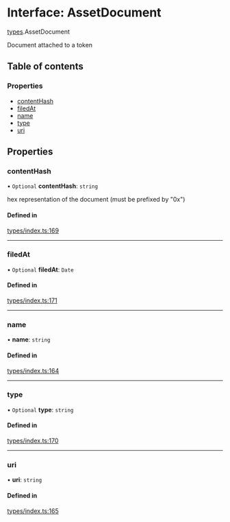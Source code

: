 # Interface: AssetDocument

[types](../wiki/types).AssetDocument

Document attached to a token

## Table of contents

### Properties

- [contentHash](../wiki/types.AssetDocument#contenthash)
- [filedAt](../wiki/types.AssetDocument#filedat)
- [name](../wiki/types.AssetDocument#name)
- [type](../wiki/types.AssetDocument#type)
- [uri](../wiki/types.AssetDocument#uri)

## Properties

### contentHash

• `Optional` **contentHash**: `string`

hex representation of the document (must be prefixed by "0x")

#### Defined in

[types/index.ts:169](https://github.com/PolymeshAssociation/polymesh-sdk/blob/07b115c8/src/types/index.ts#L169)

___

### filedAt

• `Optional` **filedAt**: `Date`

#### Defined in

[types/index.ts:171](https://github.com/PolymeshAssociation/polymesh-sdk/blob/07b115c8/src/types/index.ts#L171)

___

### name

• **name**: `string`

#### Defined in

[types/index.ts:164](https://github.com/PolymeshAssociation/polymesh-sdk/blob/07b115c8/src/types/index.ts#L164)

___

### type

• `Optional` **type**: `string`

#### Defined in

[types/index.ts:170](https://github.com/PolymeshAssociation/polymesh-sdk/blob/07b115c8/src/types/index.ts#L170)

___

### uri

• **uri**: `string`

#### Defined in

[types/index.ts:165](https://github.com/PolymeshAssociation/polymesh-sdk/blob/07b115c8/src/types/index.ts#L165)
